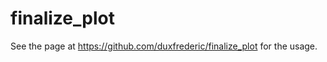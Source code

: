 # finalize_plot

See the page at https://github.com/duxfrederic/finalize_plot for the usage.















